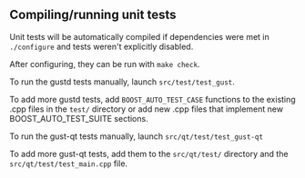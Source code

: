 Compiling/running unit tests
------------------------------------

Unit tests will be automatically compiled if dependencies were met in `./configure`
and tests weren't explicitly disabled.

After configuring, they can be run with `make check`.

To run the gustd tests manually, launch `src/test/test_gust`.

To add more gustd tests, add `BOOST_AUTO_TEST_CASE` functions to the existing
.cpp files in the `test/` directory or add new .cpp files that
implement new BOOST_AUTO_TEST_SUITE sections.

To run the gust-qt tests manually, launch `src/qt/test/test_gust-qt`

To add more gust-qt tests, add them to the `src/qt/test/` directory and
the `src/qt/test/test_main.cpp` file.
